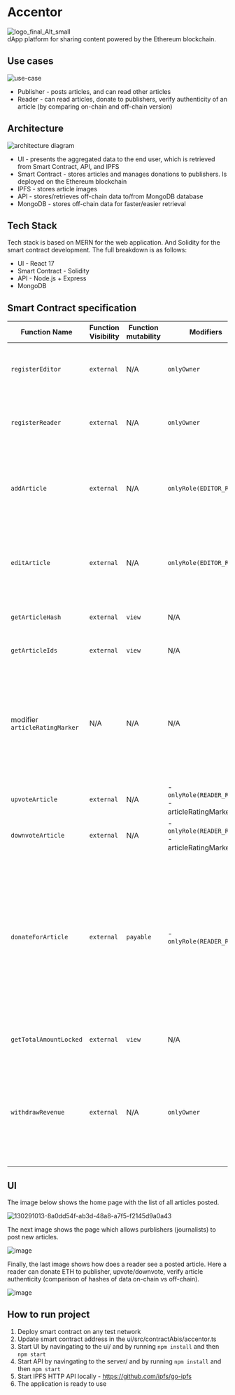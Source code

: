 # Accentor
![logo_final_Alt_small](https://user-images.githubusercontent.com/3188163/130112750-872b9eaa-073c-4c90-9268-a144ffc3065b.png) <br/>
dApp platform for sharing content powered by the Ethereum blockchain.

## Use cases
![use-case](https://user-images.githubusercontent.com/3188163/130249577-ef84fd2e-5dc6-41ee-973b-f4f69f4fca1e.png)

* Publisher - posts articles, and can read other articles
* Reader - can read articles, donate to publishers, verify authenticity of an article (by comparing on-chain and off-chain version)

## Architecture
![architecture diagram](https://user-images.githubusercontent.com/3188163/130240496-2753d3cd-c6b5-48b5-b913-2b00edd77b27.png)

* UI - presents the aggregated data to the end user, which is retrieved from Smart Contract, API, and IPFS
* Smart Contract - stores articles and manages donations to publishers. Is deployed on the Ethereum blockchain
* IPFS - stores article images
* API - stores/retrieves off-chain data to/from MongoDB database
* MongoDB - stores off-chain data for faster/easier retrieval

## Tech Stack
Tech stack is based on MERN for the web application. And Solidity for the smart contract development. The full breakdown is as follows:
* UI - React 17
* Smart Contract - Solidity
* API - Node.js + Express
* MongoDB

## Smart Contract specification

|Function Name | Function Visibility | Function mutability | Modifiers | Parameters/Return value | Action - Notes |
|--------------|---------------------|----------------------------------|-----------|------------|----------------|
| `registerEditor` | `external`      | N/A           | `onlyOwner` | - `address editorAddres`<br/> | - registers the address as Editor user<br/> - emits an `EditorRegistered` event | 
| `registerReader` | `external`      | N/A           | `onlyOwner` | - `address readerAddres` | - registers the address as Reader user<br/> - emits a `ReaderRegistered` event |
| `addArticle`     | `external`      | N/A           | `onlyRole(EDITOR_ROLE)` | - `string memory articleText` | - increments the `articleIdCounter`<br/>- inserts new `Article` object in the `articles` array<br />- emits an `ArticleAdded` event |
| `editArticle`    | `external`      | N/A           | `onlyRole(EDITOR_ROLE)` | - `uint256 id`<br/>- `string memory articleText` | - checks if `msg.sender` is the article creator<br/>- updates the `Article` object<br/>- emits an `ArticleEdited` event |
| `getArticleHash` | `external`      | `view`        | N/A         | - `uint256 id`<br/>- returns `bytes32` | - returns keccak256 hash of the specified article |
| `getArticleIds`  | `external`      | `view`        | N/A         | - returns `uint256[] memory` | - returns the array of article IDs |
| modifier `articleRatingMarker` | N/A      | N/A        | N/A         | - `uint256 id` | - checks if an article with given ID is found<br/>- checks if user has already voted for this article<br/>- executes function body (`_`)<br/>- marks `msg.sender` as voted for a given article |
| `upvoteArticle`  | `external`      | N/A        | - `onlyRole(READER_ROLE)`<br/> - articleRatingMarker(id) | - `uint256 id` | - increments votes count for a given article |
| `downvoteArticle`| `external`      | N/A        | - `onlyRole(READER_ROLE)`<br/> - articleRatingMarker(id) | - `uint256 id` | - decrements votes count for a given article |
|`donateForArticle`| `external`      | `payable`  | - `onlyRole(READER_ROLE)` | - `uint256 id` | - checks if article with such ID exists<br/>- ensures that passed ETH amount is greater than the `DONATION_FEE` constant<br/>- ensures that the `msg.sender` is not the article author<br/>- sends the difference between sent ETH and `DONATION_FEE` to the article author |
|`getTotalAmountLocked`| `external`  | `view`     | N/A            | - returns `uint256` | - returns the total amount currently locked in smart contract
|`withdrawRevenue`     | `external`  | N/A        | `onlyOwner`    | - `uint256 amount`  | - ensures the required amount is <= than the currently locked amount<br/>- transfers the specified amount to contract owner<br/>- ensures transfer succeeded

## UI
The image below shows the home page with the list of all articles posted.

![130291013-8a0dd54f-ab3d-48a8-a7f5-f2145d9a0a43](https://user-images.githubusercontent.com/3188163/130291229-41efdbba-55da-4d25-9d5e-421d18aa2f69.png)

The next image shows the page which allows purblishers (journalists) to post new articles.

![image](https://user-images.githubusercontent.com/3188163/130291442-1b7bacb5-5608-4091-83f2-357f3d23a684.png)

Finally, the last image shows how does a reader see a posted article. Here a reader can donate ETH to publisher, upvote/downvote, verify article authenticity (comparison of hashes of data on-chain vs off-chain).

![image](https://user-images.githubusercontent.com/3188163/130291138-226c9208-fef8-44dd-8047-e26edb46caf1.png)

## How to run project
1. Deploy smart contract on any test network
2. Update smart contract address in the ui/src/contractAbis/accentor.ts
3. Start UI by navingating to the ui/ and by running `npm install` and then `npm start`
4. Start API by navingating to the server/ and by running `npm install` and then `npm start`
5. Start IPFS HTTP API locally - https://github.com/ipfs/go-ipfs
6. The application is ready to use

